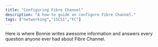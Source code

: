 ```yaml
---
title: "Configuring Fibre Channel"
description: "A how-to guide on configure Fibre Channel."
tags: ["networking","iSCSI","FC"]
---
```


Here is where Bonnie writes awesome information and answers every question anyone ever had about Fibre Channel.
